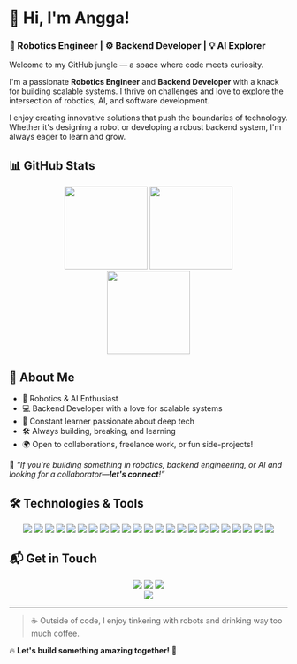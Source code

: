 # 👋 Hi, I'm Angga!

### 🧠 Robotics Engineer | ⚙️ Backend Developer | 💡 AI Explorer

Welcome to my GitHub jungle — a space where code meets curiosity.

I'm a passionate **Robotics Engineer** and **Backend Developer** with a knack for building scalable systems. I thrive on challenges and love to explore the intersection of robotics, AI, and software development.

I enjoy creating innovative solutions that push the boundaries of technology. Whether it's designing a robot or developing a robust backend system, I'm always eager to learn and grow.

## 📊 GitHub Stats

<div align="center">
  <img src="https://github-readme-stats.vercel.app/api?username=anggamys&show_icons=true&theme=dracula&hide_border=true" height="150" />
  <img src="https://github-readme-stats.vercel.app/api/top-langs?username=anggamys&layout=compact&theme=dracula&hide_border=true" height="150" />
  <br />
  <img src="https://github-readme-streak-stats.herokuapp.com/?user=anggamys&theme=dracula&hide_border=true" height="150" />
</div>

## 🚀 About Me

- 🤖 Robotics & AI Enthusiast
- 💻 Backend Developer with a love for scalable systems
- 🧠 Constant learner passionate about deep tech
- 🛠️ Always building, breaking, and learning
- 🌍 Open to collaborations, freelance work, or fun side-projects!

💬 _“If you're building something in robotics, backend engineering, or AI and looking for a collaborator—**let's connect**!”_

<!-- ## 📂 Notable Projects

- 🚗 **SmartCarAI** — Deep learning for autonomous vehicle path planning using CNNs. [🔗 Repo](https://github.com/anggamys/SmartCarAI)
- 📚 **EduTrack** — Course management web app (NestJS + MySQL + TailwindCSS). [🔗 Repo](https://github.com/anggamys/EduTrack)
- 🤖 **LineFollowerBot** — Arduino-based line-following robot with PID control. [🔗 Repo](https://github.com/anggamys/LineFollowerBot) -->

## 🛠️ Technologies & Tools

<div align="center">
  <img src="https://img.shields.io/badge/Next.js-black?style=flat&logo=next.js&logoColor=white" />
  <img src="https://img.shields.io/badge/NestJS-e0234e?style=flat&logo=nestjs&logoColor=white" />
  <img src="https://img.shields.io/badge/Express.js-000000?style=flat&logo=express&logoColor=white" />
  <img src="https://img.shields.io/badge/TypeScript-3178C6?style=flat&logo=typescript&logoColor=white" />
  <img src="https://img.shields.io/badge/JavaScript-yellow?style=flat&logo=javascript&logoColor=white" />
  <img src="https://img.shields.io/badge/Java-007396?style=flat&logo=java&logoColor=white" />
  <img src="https://img.shields.io/badge/Python-blue?style=flat&logo=python&logoColor=white" />
  <img src="https://img.shields.io/badge/PHP-777BB4?style=flat&logo=php&logoColor=white" />
  <img src="https://img.shields.io/badge/Prisma-2D3748?style=flat&logo=prisma&logoColor=white" />
  <img src="https://img.shields.io/badge/MySQL-blue?style=flat&logo=mysql&logoColor=white" />
  <img src="https://img.shields.io/badge/SQLite-003B57?style=flat&logo=sqlite&logoColor=white" />
  <img src="https://img.shields.io/badge/MongoDB-green?style=flat&logo=mongodb&logoColor=white" />
  <img src="https://img.shields.io/badge/Docker-2496ED?style=flat&logo=docker&logoColor=white" />
  <img src="https://img.shields.io/badge/Firebase-orange?style=flat&logo=firebase&logoColor=white" />
  <img src="https://img.shields.io/badge/Postman-FF6C37?style=flat&logo=postman&logoColor=white" />
  <img src="https://img.shields.io/badge/TailwindCSS-38B2AC?style=flat&logo=tailwind-css&logoColor=white" />
  <img src="https://img.shields.io/badge/React-blue?style=flat&logo=react&logoColor=white" />
  <img src="https://img.shields.io/badge/Vue.js-4FC08D?style=flat&logo=vue.js&logoColor=white" />
  <img src="https://img.shields.io/badge/Laravel-red?style=flat&logo=laravel&logoColor=white" />
  <img src="https://img.shields.io/badge/Arduino-00979D?style=flat&logo=arduino&logoColor=white" />
  <img src="https://img.shields.io/badge/OpenCV-5C3EE8?style=flat&logo=opencv&logoColor=white" />
  <img src="https://img.shields.io/badge/Google%20Colab-F9AB00?style=flat&logo=googlecolab&logoColor=white" />
  <img src="https://img.shields.io/badge/Linux-FCC624?style=flat&logo=linux&logoColor=black" />
</div>

## 📬 Get in Touch

<div align="center">
  <a href="mailto:anggayunus139@gmail.com"><img src="https://img.shields.io/badge/Email-Contact-brightgreen" /></a>
  <a href="https://www.linkedin.com/in/moh-angga"><img src="https://img.shields.io/badge/LinkedIn-Profile-blue" /></a>
  <a href="https://github.com/anggamys"><img src="https://img.shields.io/badge/GitHub-Profile-black" /></a>
</div>

<div align="center">
  <img src="https://komarev.com/ghpvc/?username=anggamys&label=Profile%20Views&color=blue&style=flat" />
</div>

---

> ☕ Outside of code, I enjoy tinkering with robots and drinking way too much coffee.

🔥 **Let's build something amazing together!** 🚀
